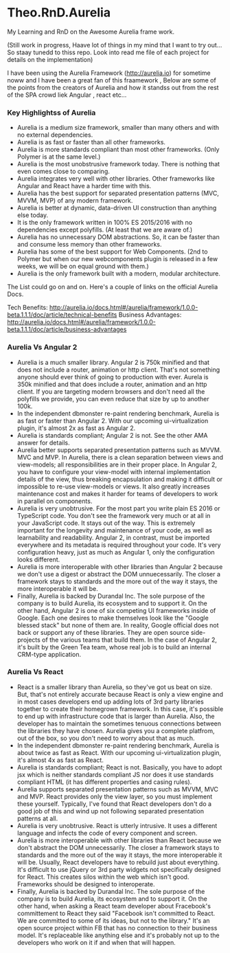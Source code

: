 # Theo.RnD.Aurelia
My Learning and RnD on the Awesome Aurelia frame work. 

(Still work in progress, Haave lot of things in my mind that I want to try out... So staay tunedd to thiss repo. Look into read me file of each project for details on the implementation)

I have been using the Aurelia Framework (http://aurelia.io) for sometime noww and I have been a great fan of this fraamework , Below are some of the points from the creators of Aurelia and how it standss out from the rest of the SPA crowd liek Angular , react etc...

### Key Highlightss of Aurelia
* Aurelia is a medium size framework, smaller than many others and with no external dependencies.
* Aurelia is as fast or faster than all other frameworks.
* Aurelia is more standards compliant than most other frameworks. (Only Polymer is at the same level.)
* Aurelia is the most unobstrusive framework today. There is nothing that even comes close to comparing.
* Aurelia integrates very well with other libraries. Other frameworks like Angular and React have a harder time with this.
* Aurelia has the best support for separated presentation patterns (MVC, MVVM, MVP) of any modern framework.
* Aurelia is better at dynamic, data-driven UI construction than anything else today.
* It is the only framework written in 100% ES 2015/2016 with no dependencies except polyfills. (At least that we are aware of.)
* Aurelia has no unnecessary DOM abstractions. So, it can be faster than and consume less memory than other frameworks.
* Aurelia has some of the best support for Web Components. (2nd to Polymer but when our new webcomponents plugin is released in a few weeks, we will be on equal ground with them.)
* Aurelia is the only framework built with a modern, modular architecture.

The List could go on and on. Here's a couple of links on the official Aurelia Docs.

Tech Benefits: http://aurelia.io/docs.html#/aurelia/framework/1.0.0-beta.1.1.1/doc/article/technical-benefits
Business Advantages: http://aurelia.io/docs.html#/aurelia/framework/1.0.0-beta.1.1.1/doc/article/business-advantages

### Aurelia Vs Angular 2
* Aurelia is a much smaller library. Angular 2 is 750k minified and that does not include a router, animation or http client. That's not something anyone should ever think of going to production with ever. Aurela is 350k minified and that does include a router, animation and an http client. If you are targeting modern browsers and don't need all the polyfills we provide, you can even reduce that size by up to another 100k.
* In the independent dbmonster re-paint rendering benchmark, Aurelia is as fast or faster than Angular 2. With our upcoming ui-virtualization plugin, it's almost 2x as fast as Angular 2.
* Aurelia is standards compliant; Angular 2 is not. See the other AMA answer for details.
*  Aurelia better supports separated presentation patterns such as MVVM. MVC and MVP. In Aurelia, there is a clean separation between views and view-models; all responsibilities are in their proper place. In Angular 2, you have to configure your view-model with internal implementation details of the view, thus breaking encapsulation and making it difficult or impossible to re-use view-models or views. It also greatly increases maintenance cost and makes it harder for teams of developers to work in parallel on components.
* Aurelia is very unobtrusive. For the most part you write plain ES 2016 or TypeScript code. You don't see the framework very much or at all in your JavaScript code. It stays out of the way. This is extremely important for the longevity and maintenance of your code, as well as learnability and readability. Angular 2, in contrast, must be imported everywhere and its metadata is required throughout your code. It's very configuration heavy, just as much as Angular 1, only the configuration looks different.
* Aurelia is more interoperable with other libraries than Angular 2 because we don't use a digest or abstract the DOM unnuecessarily. The closer a framework stays to standards and the more out of the way it stays, the more interoperable it will be.
* Finally, Aurelia is backed by Durandal Inc. The sole purpose of the company is to build Aurelia, its ecosystem and to support it. On the other hand, Angular 2 is one of six competing UI frameworks inside of Google. Each one desires to make themselves look like the "Google blessed stack" but none of them are. In reality, Google official does not back or support any of these libraries. They are open source side-projects of the various teams that build them. In the case of Angular 2, it's built by the Green Tea team, whose real job is to build an internal CRM-type application.

### Aurelia Vs React
* React is a smaller library than Aurelia, so they've got us beat on size. But, that's not entirely accurate because React is only a view engine and in most cases developers end up adding lots of 3rd party libraries together to create their homegrown framework. In this case, it's possible to end up with infrastructure code that is larger than Aurelia. Also, the developer has to maintain the sometimes tenuous connections between the libraries they have chosen. Aurelia gives you a complete platfrom, out of the box, so you don't need to worry about that as much.
* In the independent dbmonster re-paint rendering benchmark, Aurelia is about twice as fast as React. With our upcoming ui-virtualization plugin, it's almost 4x as fast as React.
* Aurelia is standards compliant; React is not. Basically, you have to adopt jsx which is neither standards compliant JS nor does it use standards compliant HTML (it has different properties and casing rules).
* Aurelia supports separated presentation patterns such as MVVM, MVC and MVP. React provides only the view layer, so you must implement these yourself. Typically, I've found that React developers don't do a good job of this and wind up not following separated presentation patterns at all.
* Aurelia is very unobtrusive. React is utterly intrusive. It uses a different language and infects the code of every component and screen.
* Aurelia is more interoperable with other libraries than React because we don't abstract the DOM unnecessarily. The closer a framework stays to standards and the more out of the way it stays, the more interoperable it will be. Usually, React developers have to rebuild just about everything. It's difficult to use jQuery or 3rd party widgets not specifically designed for React. This creates silos within the web which isn't good. Frameworks should be designed to interoperate.
* Finally, Aurelia is backed by Durandal Inc. The sole purpose of the company is to build Aurelia, its ecosystem and to support it. On the other hand, when asking a React team developer about Fracebook's committement to React they said "Facebook isn't committed to React. We are committed to some of its ideas, but not to the library." It's an open source project within FB that has no connection to their business model. It's replaceable like anything else and it's probably not up to the developers who work on it if and when that will happen.
